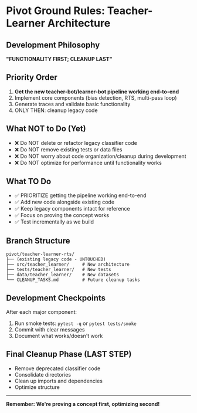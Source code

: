 # Pivot Ground Rules: Teacher-Learner Architecture

## Development Philosophy
**"FUNCTIONALITY FIRST; CLEANUP LAST"**

## Priority Order
1. **Get the new teacher-bot/learner-bot pipeline working end-to-end**
2. Implement core components (bias detection, RTS, multi-pass loop)
3. Generate traces and validate basic functionality
4. ONLY THEN: cleanup legacy code

## What NOT to Do (Yet)
- ❌ Do NOT delete or refactor legacy classifier code
- ❌ Do NOT remove existing tests or data files
- ❌ Do NOT worry about code organization/cleanup during development
- ❌ Do NOT optimize for performance until functionality works

## What TO Do
- ✅ PRIORITIZE getting the pipeline working end-to-end
- ✅ Add new code alongside existing code
- ✅ Keep legacy components intact for reference
- ✅ Focus on proving the concept works
- ✅ Test incrementally as we build

## Branch Structure
```
pivot/teacher-learner-rts/
├── (existing legacy code - UNTOUCHED)
├── src/teacher_learner/     # New architecture
├── tests/teacher_learner/   # New tests
├── data/teacher_learner/    # New datasets
└── CLEANUP_TASKS.md         # Future cleanup tasks
```

## Development Checkpoints
After each major component:
1. Run smoke tests: `pytest -q` or `pytest tests/smoke`
2. Commit with clear messages
3. Document what works/doesn't work

## Final Cleanup Phase (LAST STEP)
- Remove deprecated classifier code
- Consolidate directories
- Clean up imports and dependencies
- Optimize structure

---
**Remember: We're proving a concept first, optimizing second!**
